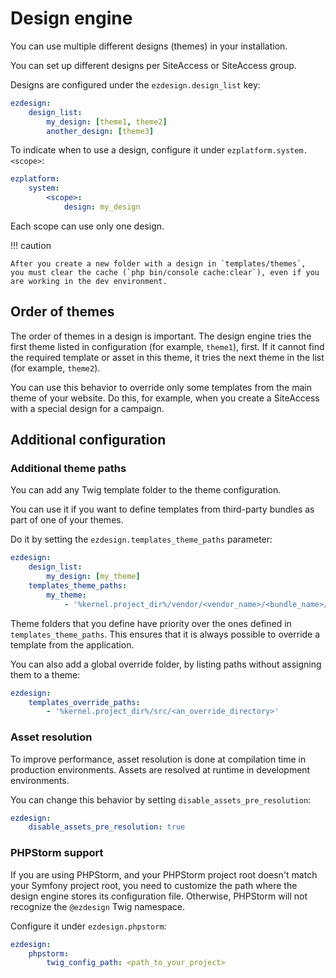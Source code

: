 # Design engine

You can use multiple different designs (themes) in your installation.

You can set up different designs per SiteAccess or SiteAccess group.

Designs are configured under the `ezdesign.design_list` key:

``` yaml
ezdesign:
    design_list:
        my_design: [theme1, theme2]
        another_design: [theme3]
```

To indicate when to use a design, configure it under `ezplatform.system.<scope>`:

``` yaml
ezplatform:
    system:
        <scope>:
            design: my_design
```

Each scope can use only one design.

!!! caution

    After you create a new folder with a design in `templates/themes`,
    you must clear the cache (`php bin/console cache:clear`), even if you are working in the dev environment.

## Order of themes

The order of themes in a design is important.
The design engine tries the first theme listed in configuration (for example, `theme1`), first.
If it cannot find the required template or asset in this theme, it tries the next theme in the list (for example, `theme2`).

You can use this behavior to override only some templates from the main theme of your website.
Do this, for example, when you create a SiteAccess with a special design for a campaign.

## Additional configuration

### Additional theme paths

You can add any Twig template folder to the theme configuration.

You can use it if you want to define templates from third-party bundles as part of one of your themes.

Do it by setting the `ezdesign.templates_theme_paths` parameter:

``` yaml
ezdesign:
    design_list:
        my_design: [my_theme]
    templates_theme_paths:
        my_theme:
            - '%kernel.project_dir%/vendor/<vendor_name>/<bundle_name>/Resources/views'
```

Theme folders that you define have priority over the ones defined in `templates_theme_paths`.
This ensures that it is always possible to override a template from the application.

You can also add a global override folder, by listing paths without assigning them to a theme:

``` yaml
ezdesign:
    templates_override_paths:
        - '%kernel.project_dir%/src/<an_override_directory>'
```

### Asset resolution

To improve performance, asset resolution is done at compilation time in production environments.
Assets are resolved at runtime in development environments.

You can change this behavior by setting `disable_assets_pre_resolution`:

``` yaml
ezdesign:
    disable_assets_pre_resolution: true
```

### PHPStorm support

If you are using PHPStorm, and your PHPStorm project root doesn't match your Symfony project root,
you need to customize the path where the design engine stores its configuration file.
Otherwise, PHPStorm will not recognize the `@ezdesign` Twig namespace.

Configure it under `ezdesign.phpstorm`:

``` yaml
ezdesign:
    phpstorm:
        twig_config_path: <path_to_your_project>
```
